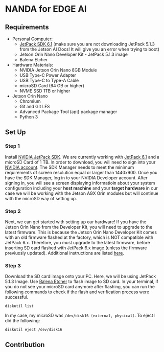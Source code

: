 # NANDA for EDGE AI 

## Requirements
* Personal Computer:
  * [JetPack SDK 6.1](https://developer.nvidia.com/embedded/jetpack-sdk-61) (make sure you are not downloading JetPack 5.1.3 from the Jetson AI Docs! It will give you an error when trying to boot)
  * Jetson Orin Nano Developer Kit - JetPack 5.1.3 image
  * Balena Etcher
* Hardware Materials:
  * NVIDIA Jetson Orin Nano 8GB Module
  * USB Type-C Power Adapter
  * USB Type-C to Type-A Cable
  * microSD Card (64 GB or higher)
  * NVME SSD 1TB or higher
* Jetson Orin Nano
  * Chromium
  * Git and Git LFS
  * Advanced Package Tool (apt) package manager
  * Python 3


## Set Up
### Step 1
Install [NVIDIA JetPack SDK](https://developer.nvidia.com/embedded/jetpack). We are currently working with [JetPack 6.1](https://developer.nvidia.com/embedded/jetpack-sdk-61) and a microSD Card of 1 TB. In order to download, you will need to sign into your [NVIDIA account](https://developer.nvidia.com/account). The SDK Manager needs to meet the minimum requirements of screen resolution equal or larger than 1440x900. Once you have the SDK Manager, log in to your NVIDIA Developer account. After signing in, you will see a screen displaying informatioin about your system configuration including your **host machine** and your **target hardware** in our case we will be working with the Jetson AGX Orin modules but will continue with the microSD way of setting up. 

### Step 2
Next, we can get started with setting up our hardware! If you have the Jetson Orin Nano from the Developer Kit, you will need to upgrade to the latest firmware. This is because the Jetson Orin Nano Developer Kit comes with an old firmware flashed at the factory, which is NOT compatible with JetPack 6.x.
Therefore, you must upgrade to the latest firmware, before inserting SD card flashed with JetPack 6.x image (unless the firmware previuosly updated). Additional instructions are listed [here](https://developer.nvidia.com/embedded/learn/get-started-jetson-orin-nano-devkit#prepare).

### Step 3
Download the SD card image onto your PC. Here, we will be using JetPack 5.1.3 Image. Use [Balena Etcher](https://etcher.balena.io) to flash image to SD card.
In your terminal, if you do not see your microSD card anymore after flashing, you can run the following commands to check if the flash and verification process were successful. 

```bash
diskutil list
```

In my case, my microSD was `/dev/disk16 (external, physical)`. To eject I did the following: 

```bash
diskutil eject /dev/disk16
```

## Contribution 
